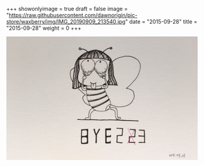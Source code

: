 +++
showonlyimage = true 
draft = false 
image = "https://raw.githubusercontent.com/dawnorigin/pic-store/waxberry/img/IMG_20190909_213540.jpg" 
date = "2015-09-28" 
title = "2015-09-28" 
weight = 0 
+++

![drawing](https://raw.githubusercontent.com/dawnorigin/pic-store/waxberry/img/IMG_20190909_213540.jpg)  

